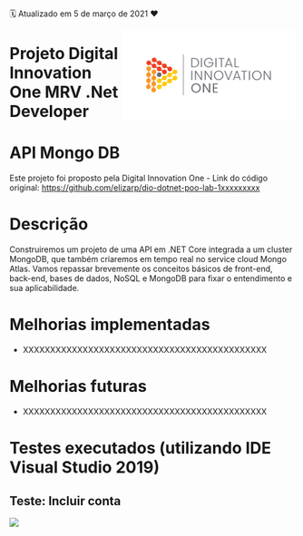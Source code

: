 :spiral_calendar: Atualizado em 5 de março de 2021 :heart:

<img align="right" alt="GIF" height="160px" src="https://github.com/rdeconti/rdeconti-resources/blob/main/Digital%20Innovation%20One%20-%20Logotipo.png" />

# Projeto Digital Innovation One MRV .Net Developer
# API Mongo DB
Este projeto foi proposto pela Digital Innovation One - Link do código original: https://github.com/elizarp/dio-dotnet-poo-lab-1xxxxxxxxx

# Descrição
Construiremos um projeto de uma API em .NET Core integrada a um cluster MongoDB, que também criaremos em tempo real no service cloud Mongo Atlas. Vamos repassar brevemente os conceitos básicos de front-end, back-end, bases de dados, NoSQL e MongoDB para fixar o entendimento e sua aplicabilidade.

# Melhorias implementadas
- XXXXXXXXXXXXXXXXXXXXXXXXXXXXXXXXXXXXXXXXXXXXX

# Melhorias futuras
- XXXXXXXXXXXXXXXXXXXXXXXXXXXXXXXXXXXXXXXXXXXXX

# Testes executados (utilizando IDE Visual Studio 2019)

## Teste: Incluir conta
<img src="https://github.com/rdeconti/Projeto-DIO-.Net-Vaquinha-On-Line/blob/main/Teste-Incluir.jpg" />

